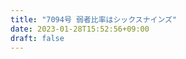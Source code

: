 ```yaml
---
title: "7094号 弱者比率はシックスナインズ"
date: 2023-01-28T15:52:56+09:00
draft: false
---
```


```
```

```
```
